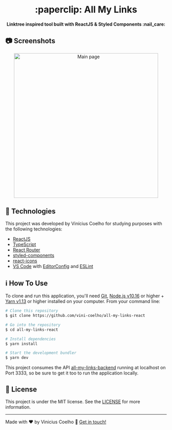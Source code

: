<h1 align="center">
    <!-- <img alt="React Native Twitch.tv" width="300px" src="https://res.cloudinary.com/dhcpizhbr/image/upload/v1606341394/readme-assets/TwitchExtrudedWordmarkPurple_y3mimi.svg" /> -->
    <br>
    :paperclip: All My Links
</h1>

<h4 align="center">
  Linktree inspired tool built with ReactJS & Styled Components :nail_care:
</h4>

## :camera: Screenshots

<div align="center">
    <img src="https://github.com/vini-coelho/all-my-links-react/blob/master/screenshots/screenshot1.png" height="450" alt="Main page"/>
</div>

## :rocket: Technologies

This project was developed by Vinícius Coelho for studying purposes with the following technologies:

-  [ReactJS](https://reactnative.dev/)
-  [TypeScript](https://www.typescriptlang.org/)
-  [React Router](https://reactrouter.com/)
-  [styled-components](https://www.styled-components.com/)
-  [react-icons](https://react-icons.github.io/react-icons/)
-  [VS Code][vc] with [EditorConfig][vceditconfig] and [ESLint][vceslint]

## :information_source: How To Use

To clone and run this application, you'll need [Git](https://git-scm.com), [Node.js v10.16][nodejs] or higher + [Yarn v1.13][yarn] or higher installed on your computer. From your command line:

```bash
# Clone this repository
$ git clone https://github.com/vini-coelho/all-my-links-react

# Go into the repository
$ cd all-my-links-react

# Install dependencies
$ yarn install

# Start the development bundler
$ yarn dev
```

This project consumes the API [all-my-links-backend]([htt](https://github.com/vini-coelho/all-my-links-backend)) running at localhost on Port 3333, so be sure to get it too to run the application locally. 

## :memo: License

This project is under the MIT license. See the [LICENSE](./LICENSE) for more information.

---

Made with ♥ by Vinicius Coelho :wave: [Get in touch!](https://www.linkedin.com/in/viniciustcoelho/)

[nodejs]: https://nodejs.org/
[yarn]: https://yarnpkg.com/
[vc]: https://code.visualstudio.com/
[vceditconfig]: https://marketplace.visualstudio.com/items?itemName=EditorConfig.EditorConfig
[vceslint]: https://marketplace.visualstudio.com/items?itemName=dbaeumer.vscode-eslint